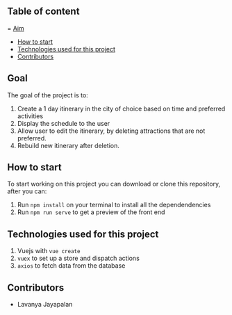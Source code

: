 ## Table of content

= [Aim](#Goal)

- [How to start](#How-to-start)
- [Technologies used for this project](#Technologies-used-for-this-project)
- [Contributors](#Contributors)

## Goal

The goal of the project is to:

1. Create a 1 day itinerary in the city of choice based on time and preferred activities
2. Display the schedule to the user
3. Allow user to edit the itinerary, by deleting attractions that are not preferred.
4. Rebuild new itinerary after deletion.

## How to start

To start working on this project you can download or clone this repository, after you can:

1. Run `npm install` on your terminal to install all the dependendencies
2. Run `npm run serve` to get a preview of the front end

## Technologies used for this project

1. Vuejs with `vue create`
2. `vuex` to set up a store and dispatch actions
3. `axios` to fetch data from the database

## Contributors

- Lavanya Jayapalan
